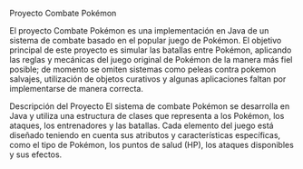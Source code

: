 Proyecto Combate Pokémon

El proyecto Combate Pokémon es una implementación en Java de un sistema de combate basado en el popular juego de Pokémon. El objetivo principal de este proyecto es simular las batallas entre Pokémon, aplicando las reglas y mecánicas del juego original de Pokémon de la manera más fiel posible; de momento se omiten sistemas como peleas contra pokemon salvajes, utilización de objetos curativos y algunas aplicaciones faltan por implementarse de manera correcta.

Descripción del Proyecto
El sistema de combate Pokémon se desarrolla en Java y utiliza una estructura de clases que representa a los Pokémon, los ataques, los entrenadores y las batallas. Cada elemento del juego está diseñado teniendo en cuenta sus atributos y características específicas, como el tipo de Pokémon, los puntos de salud (HP), los ataques disponibles y sus efectos.